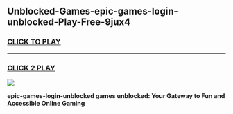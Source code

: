 
## Unblocked-Games-epic-games-login-unblocked-Play-Free-9jux4
<h3>
<a href="https://premium76.site?title=epic-games-login-unblocked&ref=09A">CLICK TO PLAY</a></h3>
<hr>

<h3>
<a href="https://premium76.site?title=epic-games-login-unblocked&ref=09A">CLICK 2 PLAY</a>
  
</h3>

<a href="https://premium76.site?title=epic-games-login-unblocked&ref=09A"><img src="https://clearcache.store/games.png"></a>


**epic-games-login-unblocked games unblocked: Your Gateway to Fun and Accessible Online Gaming**
